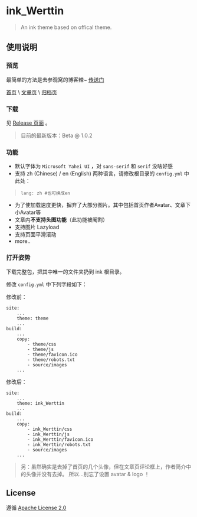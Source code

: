 # ink_Werttin

> An ink theme based on offical theme.

## 使用说明

### 预览

最简单的方法是去参观窝的博客辣~ [传送门](http://ikevin.in)

[首页](https://cloud.githubusercontent.com/assets/9017470/10266999/daf3a772-6ab1-11e5-9449-5bcc47eabbc7.gif) \ [文章页](https://cloud.githubusercontent.com/assets/9017470/10267001/06981ca0-6ab2-11e5-9f6e-ad007b3e66b6.gif) \ [归档页](https://cloud.githubusercontent.com/assets/9017470/10267003/26286408-6ab2-11e5-97b4-1cf25b14a98a.gif)

### 下载

见 [Release 页面](https://github.com/Skimige/ink_Werttin/releases) 。

> 目前的最新版本：Beta @ 1.0.2

### 功能

 - 默认字体为 `Microsoft Yahei UI` ，对 `sans-serif` 和 `serif` 没啥好感
 - 支持 zh (Chinese) / en (English) 两种语言，请修改根目录的 `config.yml` 中此处：

>     lang: zh #也可换成en

 - 为了使加载速度更快，摒弃了大部分图片。其中包括首页作者Avatar、文章下小Avatar等
 - 文章内**不支持头图功能**（此功能被阉割）
 - 支持图片 Lazyload
 - 支持页面平滑滚动
 - more..

### 打开姿势

下载完整包，把其中唯一的文件夹扔到 ink 根目录。

修改 `config.yml` 中下列字段如下：

修改前：

```
site:
    ...
    theme: theme
    ...
build:
    ...
    copy:
        - theme/css
        - theme/js
        - theme/favicon.ico
        - theme/robots.txt
        - source/images
    ...
```

修改后：

```
site:
    ...
    theme: ink_Werttin
    ...
build:
    ...
    copy:
        - ink_Werttin/css
        - ink_Werttin/js
        - ink_Werttin/favicon.ico
        - ink_Werttin/robots.txt
        - source/images
    ...
``` 

> 另：虽然确实是去掉了首页的几个头像，但在文章页评论框上，作者简介中的头像并没有去掉。
> 所以…别忘了设置 avatar & logo ！

## License

遵循 [Apache License 2.0](https://github.com/Skimige/ink_Werttin/blob/master/LICENSE)

